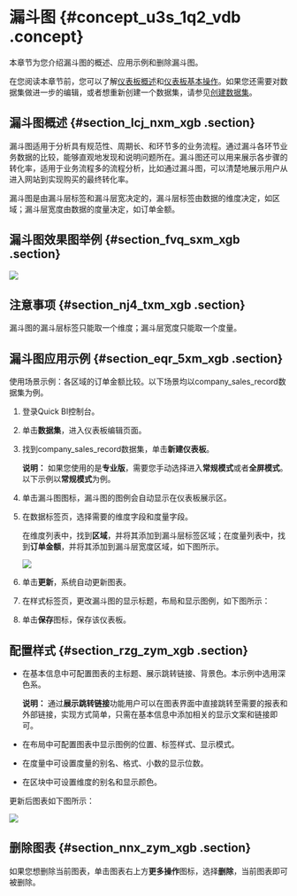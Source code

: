# 漏斗图 {#concept_u3s_1q2_vdb .concept}

本章节为您介绍漏斗图的概述、应用示例和删除漏斗图。

在您阅读本章节前，您可以了解[仪表板概述](intl.zh-CN/用户指南/仪表板制作/仪表板概述.md#)和[仪表板基本操作](intl.zh-CN/用户指南/仪表板制作/仪表板基本操作/仪表板基本操作概述.md#)。如果您还需要对数据集做进一步的编辑，或者想重新创建一个数据集，请参见[创建数据集](intl.zh-CN/用户指南/数据建模/管理数据集/创建数据集.md#)。

## 漏斗图概述 {#section_lcj_nxm_xgb .section}

漏斗图适用于分析具有规范性、周期长、和环节多的业务流程。通过漏斗各环节业务数据的比较，能够直观地发现和说明问题所在。漏斗图还可以用来展示各步骤的转化率，适用于业务流程多的流程分析，比如通过漏斗图，可以清楚地展示用户从进入网站到实现购买的最终转化率。

漏斗图是由漏斗层标签和漏斗层宽决定的，漏斗层标签由数据的维度决定，如区域；漏斗层宽度由数据的度量决定，如订单金额。

## 漏斗图效果图举例 {#section_fvq_sxm_xgb .section}

![](http://static-aliyun-doc.oss-cn-hangzhou.aliyuncs.com/assets/img/9135/156404655539640_zh-CN.png)

## 注意事项 {#section_nj4_txm_xgb .section}

漏斗图的漏斗层标签只能取一个维度；漏斗层宽度只能取一个度量。

## 漏斗图应用示例 {#section_eqr_5xm_xgb .section}

使用场景示例：各区域的订单金额比较。以下场景均以company\_sales\_record数据集为例。

1.  登录Quick BI控制台。
2.  单击**数据集**，进入仪表板编辑页面。
3.  找到company\_sales\_record数据集，单击**新建仪表板**。

    **说明：** 如果您使用的是**专业版**，需要您手动选择进入**常规模式**或者**全屏模式**。以下示例以**常规模式**为例。

4.  单击漏斗图图标，漏斗图的图例会自动显示在仪表板展示区。
5.  在数据标签页，选择需要的维度字段和度量字段。

    在维度列表中，找到**区域**，并将其添加到漏斗层标签区域；在度量列表中，找到**订单金额**，并将其添加到漏斗层宽度区域，如下图所示。

    ![](http://static-aliyun-doc.oss-cn-hangzhou.aliyuncs.com/assets/img/9135/15640465551752_zh-CN.png)

6.  单击**更新**，系统自动更新图表。
7.  在样式标签页，更改漏斗图的显示标题，布局和显示图例，如下图所示：
8.  单击**保存**图标，保存该仪表板。

## 配置样式 {#section_rzg_zym_xgb .section}

-   在基本信息中可配置图表的主标题、展示跳转链接、背景色。本示例中选用深色系。

    **说明：** 通过**展示跳转链接**功能用户可以在图表界面中直接跳转至需要的报表和外部链接，实现方式简单，只需在基本信息中添加相关的显示文案和链接即可。

-   在布局中可配置图表中显示图例的位置、标签样式、显示模式。
-   在度量中可设置度量的别名、格式、小数的显示位数。
-   在区块中可设置维度的别名和显示颜色。

更新后图表如下图所示：

![](http://static-aliyun-doc.oss-cn-hangzhou.aliyuncs.com/assets/img/9135/156404655539648_zh-CN.png)

## 删除图表 {#section_nnx_zym_xgb .section}

如果您想删除当前图表，单击图表右上方**更多操作**图标，选择**删除**，当前图表即可被删除。

